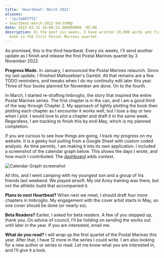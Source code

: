 ```yaml
---
title: 'Heartbeat: March 2022'
aliases:
- "/p/3a687f51"
- heartbeat-march-2022-54rJtRMp
date: 2022-03-31 10:08:23.000000000 -05:00
description: In the past six weeks, I have written 19,000 words and finished the third
  book in the first Postal Marines quartet.
---
```

As promised, this is the third heartbeat. Every six weeks, I'll send another update as I finish and release the first Postal Marines quartet by 3 November 2022.

**Progress Made.** In January, I announced the Postal Marines relaunch. Since my last update, I finished Maltuseblan's Gambit. All that remains are a few TODO reminders, and tweaks when I do my continuity edit later this year. Three of four books planned for November are done. On to the fourth.

In March, I started re-drafting Imbroglio, the story that inspired the entire Postal Marines series. The first chapter is in the can, and I am a good third of the way through Chapter 2. My approach of lightly plotting the book then plotting each chapter as I encounter it works well, but I lose a day or two when I plot. I would love to plot a chapter and draft it in the same week. Regardless, I am tracking to finish this by end-May, which is my planned completion.

If you are curious to see how things are going, I track my progress on my website. It is a geeky tool pulling from a Google Sheet with custom coded analysis. As time permits, I am making it into its own application. I included a screenshot of the calendar graph below. This shows the days I wrote, and how much I contributed. The [dashboard](/dashboard) adds context.

![Calendar Graph screenshot](./calendar-graph-screenshot-2022-03-28.png)

All this, and I went camping with my youngest son and a group of his friends last weekend. We played airsoft. My old Army training was there, but not the athletic build that accompanied it.

**Plans to next Heartbeat?** When next we meet, I should draft four more chapters in Imbroglio. My engagement with the cover artist starts in May, so one cover should be done (or nearly so).

**Beta Readers?** Earlier, I asked for beta readers. A few of you stepped up, thank you. On advice of council, I'll be holding on sending the works out until later in the year. If you are interested, email me.

**What do you read?** I will wrap up the first quartet of the Postal Marines this year. After that, I have 12 more in the series I could write. I am also looking for a new author or series to read. Let me know what you are interested in, and I'll give it a look.
